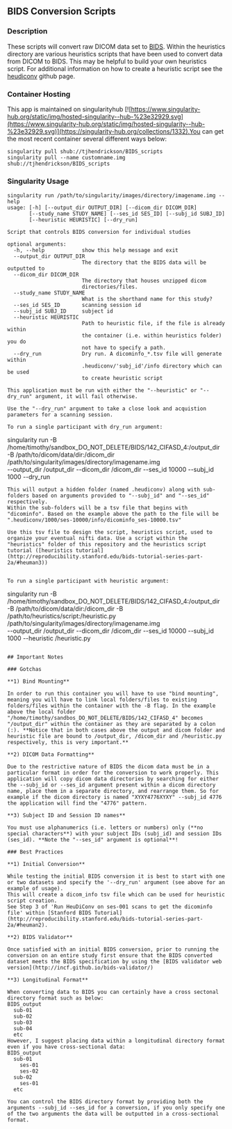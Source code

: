 ## BIDS Conversion Scripts

### Description
These scripts will convert raw DICOM data set to [BIDS](http://bids.neuroimaging.io/format). Within the heuristics directory are various heuristics scripts that have been used to convert data from DICOM to BIDS. This may be helpful to build your own heuristics script. For additional information on how to create a heuristic script see the [heudiconv](https://github.com/nipy/heudiconv) github page.


### Container Hosting
This app is maintained on singularityhub [![https://www.singularity-hub.org/static/img/hosted-singularity--hub-%23e32929.svg](https://www.singularity-hub.org/static/img/hosted-singularity--hub-%23e32929.svg)](https://singularity-hub.org/collections/1332).You can get the most recent container several different ways below:
```
singularity pull shub://tjhendrickson/BIDS_scripts
singularity pull --name customname.img shub://tjhendrickson/BIDS_scripts
```

### Singularity Usage
```
singularity run /path/to/singularity/images/directory/imagename.img --help
usage: [-h] [--output_dir OUTPUT_DIR] [--dicom_dir DICOM_DIR]
       [--study_name STUDY_NAME] [--ses_id SES_ID] [--subj_id SUBJ_ID]
       [--heuristic HEURISTIC] [--dry_run]

Script that controls BIDS conversion for individual studies

optional arguments:
  -h, --help            show this help message and exit
  --output_dir OUTPUT_DIR
                        The directory that the BIDS data will be outputted to
  --dicom_dir DICOM_DIR
                        The directory that houses unzipped dicom
                        directories/files.
  --study_name STUDY_NAME
                        What is the shorthand name for this study?
  --ses_id SES_ID       scanning session id
  --subj_id SUBJ_ID     subject id
  --heuristic HEURISTIC
                        Path to heuristic file, if the file is already within
                        the container (i.e. within heuristics folder) you do
                        not have to specify a path.
  --dry_run             Dry run. A dicominfo_*.tsv file will generate within
                        .heudiconv/'subj_id'/info directory which can be used
                        to create heuristic script

This application must be run with either the "--heuristic" or "--dry_run" argument, it will fail otherwise.

Use the "--dry_run" argument to take a close look and acquistion parameters for a scanning session.

To run a single participant with dry_run argument:
```
singularity run -B /home/timothy/sandbox_DO_NOT_DELETE/BIDS/142_CIFASD_4:/output_dir \
-B /path/to/dicom/data/dir:/dicom_dir /path/to/singularity/images/directory/imagename.img \
--output_dir /output_dir --dicom_dir /dicom_dir --ses_id 10000 --subj_id 1000 --dry_run
```
This will output a hidden folder (named .heudiconv) along with sub-folders based on arguments provided to "--subj_id" and "--ses_id" respectively.
Within the sub-folders will be a tsv file that begins with "dicominfo". Based on the example above the path to the file will be ".heudiconv/1000/ses-10000/info/dicominfo_ses-10000.tsv"

Use this tsv file to design the script, heuristics script, used to organize your eventual nifti data. Use a script within the "heuristics" folder of this repository and the heuristics script tutorial ([heuristics tutorial](http://reproducibility.stanford.edu/bids-tutorial-series-part-2a/#heuman3))


To run a single participant with heuristic argument:
```
singularity run -B /home/timothy/sandbox_DO_NOT_DELETE/BIDS/142_CIFASD_4:/output_dir \
-B /path/to/dicom/data/dir:/dicom_dir -B /path/to/heuristics/script:/heuristic.py \
 /path/to/singularity/images/directory/imagename.img \
--output_dir /output_dir --dicom_dir /dicom_dir --ses_id 10000 --subj_id 1000 --heuristic /heuristic.py

```

## Important Notes

### Gotchas

**1) Bind Mounting**

In order to run this container you will have to use "bind mounting", meaning you will have to link local folders/files to existing folders/files within the container with the -B flag. In the example above the local folder "/home/timothy/sandbos_DO_NOT_DELETE/BIDS/142_CIFASD_4" becomes "/output_dir" within the container as they are separated by a colon (:). **Notice that in both cases above the output and dicom folder and heuristic file are bound to /output_dir, /dicom_dir and /heuristic.py respectively, this is very important.**

**2) DICOM Data Formatting**

Due to the restrictive nature of BIDS the dicom data must be in a particular format in order for the conversion to work properly. This application will copy dicom data directories by searching for either the --subj_id or --ses_id argument present within a dicom directory name, place them in a separate directory, and rearrange them. So for example if the dicom directory is named "XYXY4776XYXY" --subj_id 4776 the application will find the "4776" pattern.

**3) Subject ID and Session ID names**

You must use alphanumerics (i.e. letters or numbers) only (**no special characters**) with your subject IDs (subj_id) and session IDs (ses_id). **Note the "--ses_id" argument is optional**!

### Best Practices

**1) Initial Conversion**

While testing the initial BIDS conversion it is best to start with one or two datasets and specify the '--dry_run' argument (see above for an example of usage). 
This will create a dicom_info tsv file which can be used for heuristic script creation. 
See Step 3 of 'Run HeuDiConv on ses-001 scans to get the dicominfo file' within [Stanford BIDS Tutorial](http://reproducibility.stanford.edu/bids-tutorial-series-part-2a/#heuman2).

**2) BIDS Validator**

Once satisfied with an initial BIDS conversion, prior to running the conversion on an entire study first ensure that the BIDS converted dataset meets the BIDS specification by using the [BIDS validator web version](http://incf.github.io/bids-validator/)

**3) Longitudinal Format**

When converting data to BIDS you can certainly have a cross sectonal directory format such as below:
BIDS_output
  sub-01
  sub-02
  sub-03
  sub-04
  etc
However, I suggest placing data within a longitudinal directory format even if you have cross-sectional data:
BIDS_output
  sub-01
    ses-01
    ses-02
  sub-02
    ses-01
  etc

You can control the BIDS directory format by providing both the arguments --subj_id --ses_id for a conversion, if you only specify one of the two arguments the data will be outputted in a cross-sectional format.
